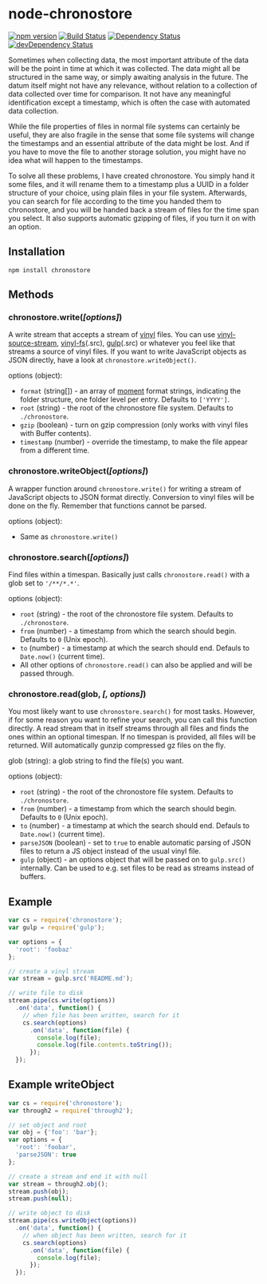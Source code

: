 # node-chronostore
[![npm version](http://img.shields.io/npm/v/chronostore.svg)](https://www.npmjs.org/package/chronostore)
[![Build Status](http://img.shields.io/travis/alexlangberg/node-chronostore.svg)](https://travis-ci.org/alexlangberg/node-chronostore)
[![Dependency Status](https://david-dm.org/alexlangberg/node-goldwasher.svg)](https://david-dm.org/alexlangberg/node-goldwasher)
[![devDependency Status](https://david-dm.org/alexlangberg/node-goldwasher/dev-status.svg)](https://david-dm.org/alexlangberg/node-goldwasher#info=devDependencies)

Sometimes when collecting data, the most important attribute of the data will be the point in time at which it was collected. The data might all be structured in the same way, or simply awaiting analysis in the future. The datum itself might not have any relevance, without relation to a collection of data collected over time for comparison. It not have any meaningful identification except a timestamp, which is often the case with automated data collection.

While the file properties of files in normal file systems can certainly be useful, they are also fragile in the sense that some file systems will change the timestamps and an essential attribute of the data might be lost. And if you have to move the file to another storage solution, you might have no idea what will happen to the timestamps.

To solve all these problems, I have created chronostore. You simply hand it some files, and it will rename them to a timestamp plus a UUID in a folder structure of your choice, using plain files in your file system. Afterwards, you can search for file according to the time you handed them to chronostore, and you will be handed back a stream of files for the time span you select. It also supports automatic gzipping of files, if you turn it on with an option.

## Installation
```
npm install chronostore
```

## Methods
### chronostore.write(*[options]*)
A write stream that accepts a stream of [vinyl](https://www.npmjs.com/package/vinyl) files. You can use [vinyl-source-stream](https://www.npmjs.com/package/vinyl-source-stream), [vinyl-fs](https://www.npmjs.com/package/vinyl-fs)(.src), [gulp](https://www.npmjs.com/package/gulp)(.src) or whatever you feel like that streams a source of vinyl files. If you want to write JavaScript objects as JSON directly, have a look at ```chronostore.writeObject()```.

options (object):
- ```format``` (string[]) - an array of [moment](https://www.npmjs.com/package/moment) format strings, indicating the folder structure, one folder level per entry. Defaults to ```['YYYY']```.
- ```root``` (string) - the root of the chronostore file system. Defaults to ```./chronostore```.
- ```gzip``` (boolean) - turn on gzip compression (only works with vinyl files with Buffer contents). 
- ```timestamp``` (number) - override the timestamp, to make the file appear from a different time.

### chronostore.writeObject(*[options]*)
A wrapper function around ```chronostore.write()``` for writing a stream of JavaScript objects to JSON format directly. Conversion to vinyl files will be done on the fly. Remember that functions cannot be parsed.

options (object):
- Same as ```chronostore.write()```

### chronostore.search(*[options]*)
Find files within a timespan. Basically just calls ```chronostore.read()``` with a glob set to ```'/**/*.*'```.

options (object):
- ```root``` (string) - the root of the chronostore file system. Defaults to ```./chronostore```.
- ```from``` (number) - a timestamp from which the search should begin. Defaults to ```0``` (Unix epoch).
- ```to``` (number) - a timestamp at which the search should end. Defauls to ```Date.now()``` (current time).
- All other options of ```chronostore.read()``` can also be applied and will be passed through.

### chronostore.read(glob, *[, options]*)
You most likely want to use ```chronostore.search()``` for most tasks. However, if for some reason you want to refine your search, you can call this function directly. A read stream that in itself streams through all files and finds the ones within an optional timespan. If no timespan is provided, all files will be returned. Will automatically gunzip compressed gz files on the fly.

glob (string): a glob string to find the file(s) you want.

options (object):
- ```root``` (string) - the root of the chronostore file system. Defaults to ```./chronostore```.
- ```from``` (number) - a timestamp from which the search should begin. Defaults to ```0``` (Unix epoch).
- ```to``` (number) - a timestamp at which the search should end. Defauls to ```Date.now()``` (current time).
- ```parseJSON``` (boolean) - set to ```true``` to enable automatic parsing of JSON files to return a JS object instead of the usual vinyl file.
- ```gulp``` (object) - an options object that will be passed on to ```gulp.src()``` internally. Can be used to e.g. set files to be read as streams instead of buffers.

## Example
```javascript
var cs = require('chronostore');
var gulp = require('gulp');

var options = {
  'root': 'foobaz'
};

// create a vinyl stream
var stream = gulp.src('README.md');

// write file to disk
stream.pipe(cs.write(options))
  .on('data', function() {
    // when file has been written, search for it
    cs.search(options)
      .on('data', function(file) {
        console.log(file);
        console.log(file.contents.toString());
      });
  });
```

## Example writeObject
```javascript
var cs = require('chronostore');
var through2 = require('through2');

// set object and root
var obj = {'foo': 'bar'};
var options = {
  'root': 'foobar',
  'parseJSON': true
};

// create a stream and end it with null
var stream = through2.obj();
stream.push(obj);
stream.push(null);

// write object to disk
stream.pipe(cs.writeObject(options))
  .on('data', function() {
    // when object has been written, search for it
    cs.search(options)
      .on('data', function(file) {
        console.log(file);
      });
  });
```
